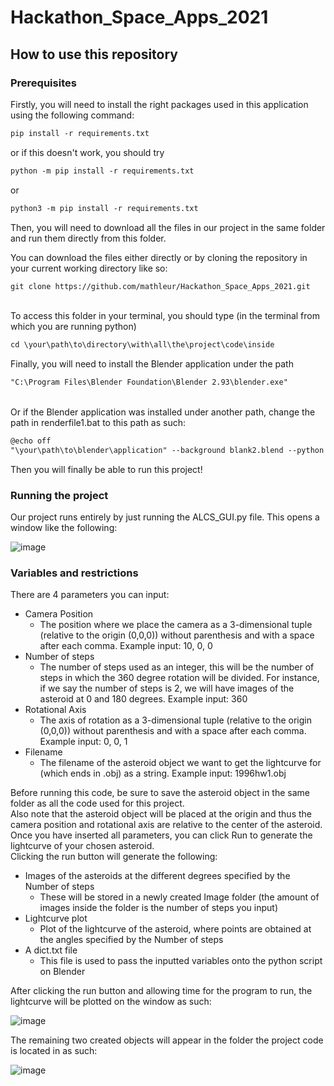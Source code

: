 # Hackathon_Space_Apps_2021

## How to use this repository

### Prerequisites

Firstly, you will need to install the right packages used in this application using the following command: 

``` txt
pip install -r requirements.txt
```
or if this doesn't work, you should try 
``` txt
python -m pip install -r requirements.txt
```
or 
``` txt
python3 -m pip install -r requirements.txt
```

Then, you will need to download all the files in our project in the same folder and run them directly from this folder. 

You can download the files either directly or by cloning the repository in your current working directory like so:

``` txt
git clone https://github.com/mathleur/Hackathon_Space_Apps_2021.git
```

<br> 
To access this folder in your terminal, you should type (in the terminal from which you are running python)

``` txt
cd \your\path\to\directory\with\all\the\project\code\inside
```


Finally, you will need to install the Blender application under the path 

``` txt
"C:\Program Files\Blender Foundation\Blender 2.93\blender.exe"
```
<br>
Or if the Blender application was installed under another path, change the path in renderfile1.bat to this path as such:

``` txt
@echo off
"\your\path\to\blender\application" --background blank2.blend --python "BlenderAsteroid2.py" 
```

Then you will finally be able to run this project!

### Running the project

Our project runs entirely by just running the ALCS_GUI.py file.
This opens a window like the following: 

![image](https://user-images.githubusercontent.com/90444327/135748240-e270f0b2-a323-4148-9fb4-e649ed668eb5.png)

 
### Variables and restrictions

There are 4 parameters you can input:
* Camera Position 
  * The position where we place the camera as a 3-dimensional tuple (relative to the origin (0,0,0)) without parenthesis and with a space after each comma. Example input: 10, 0, 0 
* Number of steps
  * The number of steps used as an integer, this will be the number of steps in which the 360 degree rotation will be divided. For instance, if we say the number of steps is 2, we will have images of the asteroid at 0 and 180 degrees. Example input: 360
* Rotational Axis
  * The axis of rotation as a 3-dimensional tuple (relative to the origin (0,0,0)) without parenthesis and with a space after each comma. Example input: 0, 0, 1
* Filename 
  * The filename of the asteroid object we want to get the lightcurve for (which ends in .obj) as a string. Example input: 1996hw1.obj

Before running this code, be sure to save the asteroid object in the same folder as all the code used for this project.
<br>
Also note that the asteroid object will be placed at the origin and thus the camera position and rotational axis are relative to the center of the asteroid.
<br>
Once you have inserted all parameters, you can click Run to generate the lightcurve of your chosen asteroid.
<br>
Clicking the run button will generate the following:
* Images of the asteroids at the different degrees specified by the Number of steps
  * These will be stored in a newly created Image folder (the amount of images inside the folder is the number of steps you input)
* Lightcurve plot
  * Plot of the lightcurve of the asteroid, where points are obtained at the angles specified by the Number of steps
* A dict.txt file 
  * This file is used to pass the inputted variables onto the python script on Blender

After clicking the run button and allowing time for the program to run, the lightcurve will be plotted on the window as such:

![image](https://user-images.githubusercontent.com/90444327/135749124-7cc960b4-68de-4020-9ef8-3f4982628d0b.png)

The remaining two created objects will appear in the folder the project code is located in as such:

![image](https://user-images.githubusercontent.com/90444327/135749221-505622e5-6ff8-455c-bae7-1f6628cc9b20.png)



